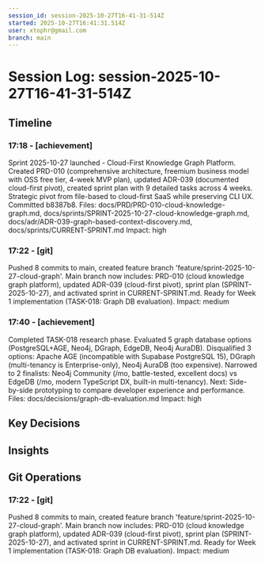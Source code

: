 ```yaml
---
session_id: session-2025-10-27T16-41-31-514Z
started: 2025-10-27T16:41:31.514Z
user: xtophr@gmail.com
branch: main
---
```


# Session Log: session-2025-10-27T16-41-31-514Z

## Timeline
<!-- Complete chronological log of all session events -->
<!-- Includes: fixes, features, achievements, and categorized entries (decisions/insights/git also appear in their sections) -->
<!-- GOOD: "Fixed auth timeout. Root cause: bcrypt rounds set to 15 (too slow). Reduced to 11." -->
<!-- BAD: "Fixed timeout" (too terse, missing root cause) -->

### 17:18 - [achievement]
Sprint 2025-10-27 launched - Cloud-First Knowledge Graph Platform. Created PRD-010 (comprehensive architecture, freemium business model with OSS free tier, 4-week MVP plan), updated ADR-039 (documented cloud-first pivot), created sprint plan with 9 detailed tasks across 4 weeks. Strategic pivot from file-based to cloud-first SaaS while preserving CLI UX. Committed b8387b8.
Files: docs/PRD/PRD-010-cloud-knowledge-graph.md, docs/sprints/SPRINT-2025-10-27-cloud-knowledge-graph.md, docs/adr/ADR-039-graph-based-context-discovery.md, docs/sprints/CURRENT-SPRINT.md
Impact: high


### 17:22 - [git]
Pushed 8 commits to main, created feature branch 'feature/sprint-2025-10-27-cloud-graph'. Main branch now includes: PRD-010 (cloud knowledge graph platform), updated ADR-039 (cloud-first pivot), sprint plan (SPRINT-2025-10-27), and activated sprint in CURRENT-SPRINT.md. Ready for Week 1 implementation (TASK-018: Graph DB evaluation).
Impact: medium


### 17:40 - [achievement]
Completed TASK-018 research phase. Evaluated 5 graph database options (PostgreSQL+AGE, Neo4j, DGraph, EdgeDB, Neo4j AuraDB). Disqualified 3 options: Apache AGE (incompatible with Supabase PostgreSQL 15), DGraph (multi-tenancy is Enterprise-only), Neo4j AuraDB (too expensive). Narrowed to 2 finalists: Neo4j Community (/mo, battle-tested, excellent docs) vs EdgeDB (/mo, modern TypeScript DX, built-in multi-tenancy). Next: Side-by-side prototyping to compare developer experience and performance.
Files: docs/decisions/graph-db-evaluation.md
Impact: high


## Key Decisions
<!-- Important decisions made during session with alternatives considered -->
<!-- These entries also appear in Timeline for narrative coherence -->
<!-- GOOD: "Chose JWT over sessions. Alternatives: server sessions (harder to scale), OAuth (vendor lock-in). JWT selected for stateless mobile support." -->
<!-- BAD: "Chose JWT for auth" (missing alternatives and rationale) -->

## Insights
<!-- Patterns, gotchas, learnings discovered -->
<!-- These entries also appear in Timeline for narrative coherence -->
<!-- GOOD: "Discovered bcrypt rounds 10-11 optimal. Testing showed rounds 15 caused 800ms delays; rounds 11 achieved 200ms with acceptable entropy." -->
<!-- BAD: "Bcrypt should be 11" (missing context and discovery process) -->

## Git Operations
<!-- Commits, merges, branch changes -->
<!-- These entries also appear in Timeline for narrative coherence -->
<!-- Log significant commits with: ginko log "Committed feature X" --category=git -->

### 17:22 - [git]
Pushed 8 commits to main, created feature branch 'feature/sprint-2025-10-27-cloud-graph'. Main branch now includes: PRD-010 (cloud knowledge graph platform), updated ADR-039 (cloud-first pivot), sprint plan (SPRINT-2025-10-27), and activated sprint in CURRENT-SPRINT.md. Ready for Week 1 implementation (TASK-018: Graph DB evaluation).
Impact: medium

